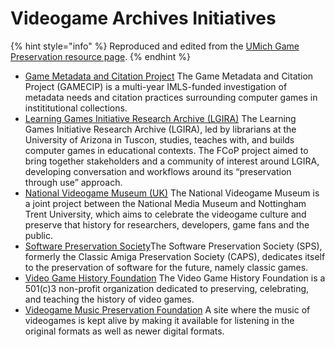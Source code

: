 # Videogame Archives Initiatives

{% hint style="info" %}
Reproduced and edited from the [UMich Game Preservation resource page](https://guides.lib.umich.edu/c.php?g=282989\&p=5955093).
{% endhint %}

* [Game Metadata and Citation Project](https://gamecip.soe.ucsc.edu/node/26) The Game Metadata and Citation Project (GAMECIP) is a multi-year IMLS-funded investigation of metadata needs and citation practices surrounding computer games in instititutional collections.
* [Learning Games Initiative Research Archive (LGIRA)](https://www.softwarepreservationnetwork.org/software-preservation-with-computer-game-archiving%E2%80%8B/) The Learning Games Initiative Research Archive (LGIRA), led by librarians at the University of Arizona in Tuscon, studies, teaches with, and builds computer games in educational contexts. The FCoP project aimed to bring together stakeholders and a community of interest around LGIRA, developing conversation and workflows around its “preservation through use” approach.
* [National Videogame Museum (UK)](https://thenvm.org/) The National Videogame Museum is a joint project between the National Media Museum and Nottingham Trent University, which aims to celebrate the videogame culture and preserve that history for researchers, developers, game fans and the public.
* [Software Preservation Society](http://www.softpres.org/home)The Software Preservation Society (SPS), formerly the Classic Amiga Preservation Society (CAPS), dedicates itself to the preservation of software for the future, namely classic games.
* [Video Game History Foundation](https://gamehistory.org/our-mission/) The Video Game History Foundation is a 501(c)3 non-profit organization dedicated to preserving, celebrating, and teaching the history of video games.
* [Videogame Music Preservation Foundation](http://www.vgmpf.com/Wiki/) A site where the music of videogames is kept alive by making it available for listening in the original formats as well as newer digital formats.
